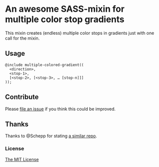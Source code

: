 # An awesome SASS-mixin for multiple color stop gradients

This mixin creates (endless) multiple color stops in gradients just with one call for the mixin.

## Usage
	@include multiple-colored-gradient((
	  <direction>,
	  <stop-1>,
	  [<stop-2>, [<stop-3>, … [stop-n]]]
	));

## Contribute
Please [file an issue](https://github.com/drublic/SASS-Mixins/issues) if you think this could be improved.

## Thanks
Thanks to @Schepp for stating [a similar repo](https://github.com/Schepp/SASS-Mixins).

### License
[The MIT License](http://mit-license.org/)		